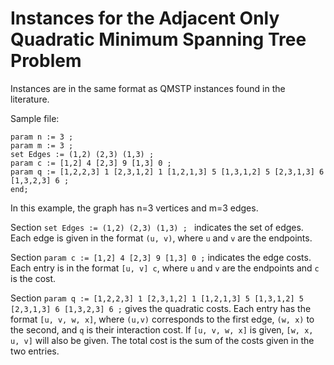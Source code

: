 # Instances for the Adjacent Only Quadratic Minimum Spanning Tree Problem

Instances are in the same format as QMSTP instances found in the literature.

Sample file:
```
param n := 3 ;
param m := 3 ;
set Edges := (1,2) (2,3) (1,3) ;
param c := [1,2] 4 [2,3] 9 [1,3] 0 ;
param q := [1,2,2,3] 1 [2,3,1,2] 1 [1,2,1,3] 5 [1,3,1,2] 5 [2,3,1,3] 6 [1,3,2,3] 6 ;
end;
```

In this example, the graph has n=3 vertices and m=3 edges.

Section `set Edges := (1,2) (2,3) (1,3) ; ` indicates the set of edges. Each edge is given in the format `(u, v)`, where `u` and `v` are the endpoints.

Section `param c := [1,2] 4 [2,3] 9 [1,3] 0 ;` indicates the edge costs. Each entry is in the format `[u, v] c`, where `u` and `v` are the endpoints and `c` is the cost.

Section `param q := [1,2,2,3] 1 [2,3,1,2] 1 [1,2,1,3] 5 [1,3,1,2] 5 [2,3,1,3] 6 [1,3,2,3] 6 ;` gives the quadratic costs. Each entry has the format `[u, v, w, x]`, where `(u,v)` corresponds to the first edge, `(w, x)` to the second, and `q` is their interaction cost. If `[u, v, w, x]` is given, `[w, x, u, v]` will also be given. The total cost is the sum of the costs given in the two entries.

